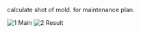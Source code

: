 calculate shot of mold. for maintenance plan.

![1 Main](https://github.com/user-attachments/assets/21863aa6-e6c4-4071-bf88-bb4cc1ab3821)
![2 Result](https://github.com/user-attachments/assets/6565aff9-b36d-4897-9792-2ea86ab4883f)

